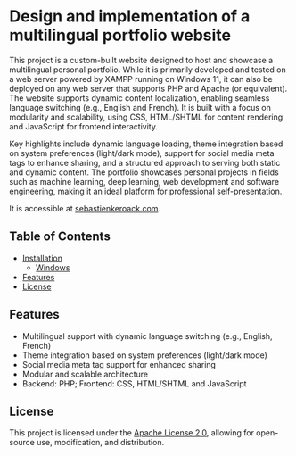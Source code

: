 # Design and implementation of a multilingual portfolio website

This project is a custom-built website designed to host and showcase a multilingual personal portfolio. While it is primarily developed and tested on a web server powered by XAMPP running on Windows 11, it can also be deployed on any web server that supports PHP and Apache (or equivalent). The website supports dynamic content localization, enabling seamless language switching (e.g., English and French). It is built with a focus on modularity and scalability, using CSS, HTML/SHTML for content rendering and JavaScript for frontend interactivity.

Key highlights include dynamic language loading, theme integration based on system preferences (light/dark mode), support for social media meta tags to enhance sharing, and a structured approach to serving both static and dynamic content. The portfolio showcases personal projects in fields such as machine learning, deep learning, web development and software engineering, making it an ideal platform for professional self-presentation.

It is accessible at [sebastienkeroack.com](https://sebastienkeroack.com).

## Table of Contents

- [Installation](#Installation)
  - [Windows](https://github.com/SebastienKeroack/sebastienkeroack/blob/main/docs/INSTALLATION-GUIDE-FOR-WINDOWS.md "Installation on Windows")
- [Features](#Features)
- [License](#License)

## Features

- Multilingual support with dynamic language switching (e.g., English, French)
- Theme integration based on system preferences (light/dark mode)
- Social media meta tag support for enhanced sharing
- Modular and scalable architecture
- Backend: PHP; Frontend: CSS, HTML/SHTML and JavaScript

## License

This project is licensed under the [Apache License 2.0](LICENSE), allowing for open-source use, modification, and distribution.
